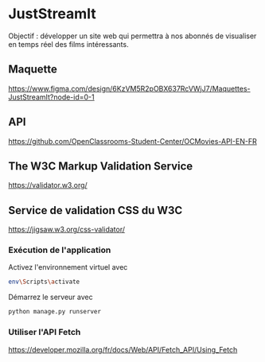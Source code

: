 # JustStreamIt
Objectif : développer un site web qui permettra à nos abonnés de visualiser en temps réel des films intéressants.

## Maquette
https://www.figma.com/design/6KzVM5R2pOBX637RcVWjJ7/Maquettes-JustStreamIt?node-id=0-1

## API 
https://github.com/OpenClassrooms-Student-Center/OCMovies-API-EN-FR

## The W3C Markup Validation Service
https://validator.w3.org/

## Service de validation CSS du W3C
https://jigsaw.w3.org/css-validator/

### Exécution de l'application

Activez l'environnement virtuel avec
```bash
env\Scripts\activate
```

Démarrez le serveur avec 
```bash
python manage.py runserver
```
### Utiliser l'API Fetch

https://developer.mozilla.org/fr/docs/Web/API/Fetch_API/Using_Fetch